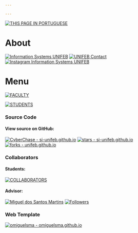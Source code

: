 ```yaml
---

---
```


[![THIS PAGE IN PORTUGUESE](https://img.shields.io/static/v1?label=&message=THIS+PAGE+IN+PORTUGUESE&color=%23009BD5&style=for-the-badge)](/index.md)

# About

[![Information Systems UNIFEB](https://img.shields.io/badge/Information%20Systems_UNIFEB-302683?logo=htmlacademy)](https://vestibular.unifeb.edu.br/curso.php?id=28) [![UNIFEB Contact](https://img.shields.io/badge/UNIFEB_Contact-25D366?logo=whatsapp&logoColor=white)](https://wa.me/551733216411) [![Instagram Information Systems UNIFEB](https://img.shields.io/badge/Instagram_Information_Systems_UNIFEB-8A2BE2?logo=instagram)](https://www.instagram.com/siunifeb/)

# Menu

[![FACULTY](https://img.shields.io/static/v1?label=&message=FACULTY&color=%23009BD5&style=for-the-badge)](/docentes/docentes_en.md) 

[![STUDENTS](https://img.shields.io/static/v1?label=&message=STUDENTS&color=%23009BD5&style=for-the-badge)](/discentes/discentes_en.md)

### Source Code

#### View source on GitHub:
[![CyberChase - si-unifeb.github.io](https://img.shields.io/static/v1?label=CyberChase&message=si-unifeb.github.io&color=black&logo=github)](https://github.com/si-unifeb/si-unifeb.github.io "Go to Repository") [![stars - si-unifeb.github.io](https://img.shields.io/github/stars/si-unifeb/si-unifeb.github.io?style=social)](https://github.com/si-unifeb/si-unifeb.github.io) [![forks - unifeb.github.io](https://img.shields.io/github/forks/si-unifeb/si-unifeb.github.io?style=social)](https://github.com/si-unifeb/si-unifeb.github.io)

### Collaborators

#### Students:

[![COLLABORATORS](https://img.shields.io/static/v1?label=&message=COLLABORATORS&color=%23009BD5&style=for-the-badge)](/collaborators/initial.md)

#### Advisor:

[![Miguel dos Santos Martins](https://img.shields.io/badge/Miguel%20dos%20Santos%20Martins-302683?&color=gray&logo=github)](https://github.com/omiguelsma "Go to GitHub Profile") [![Followers](https://img.shields.io/github/followers/omiguelsma)](https://github.com/omiguelsma) 

### Web Template

[![omiguelsma - omiguelsma.github.io](https://img.shields.io/static/v1?label=omiguelsma&message=omiguelsma.github.io&color=blue&logo=github)](https://github.com/omiguelsma/omiguelsma.github.io)

